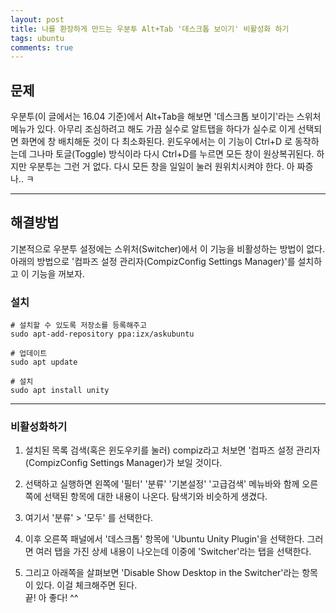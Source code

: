 ```yaml
---
layout: post
title: 나를 환장하게 만드는 우분투 Alt+Tab '데스크톱 보이기' 비활성화 하기
tags: ubuntu
comments: true
---
```

     
## 문제
우분투(이 글에서는 16.04 기준)에서 Alt+Tab을 해보면 '데스크톱 보이기'라는 스위처 메뉴가 있다. 아무리 조심하려고 해도 가끔 실수로 알트탭을 하다가 실수로 이게 선택되면 화면에 창 배치해둔 것이 다 최소화된다. 윈도우에서는 이 기능이 Ctrl+D 로 동작하는데 그나마 토글(Toggle) 방식이라 다시 Ctrl+D를 누르면 모든 창이 원상복귀된다. 하지만 우분투는 그런 거 없다. 다시 모든 창을 일일이 눌러 원위치시켜야 한다. 아 짜증나.. ㅋ
  
---
   
## 해결방법
기본적으로 우분투 설정에는 스위처(Switcher)에서 이 기능을 비활성하는 방법이 없다. 아래의 방법으로 '컴파즈 설정 관리자(CompizConfig Settings Manager)'를 설치하고 이 기능을 꺼보자.    
     
### 설치
```
# 설치할 수 있도록 저장소를 등록해주고
sudo apt-add-repository ppa:izx/askubuntu

# 업데이트
sudo apt update

# 설치
sudo apt install unity
```

---
     
### 비활성화하기
1. 설치된 목록 검색(혹은 윈도우키를 눌러) compiz라고 처보면 '컴파즈 설정 관리자(CompizConfig Settings Manager)가 보일 것이다.      
     
2. 선택하고 실행하면 왼쪽에 '필터' '분류' '기본설정' '고급검색' 메뉴바와 함께 오른쪽에 선택된 항목에 대한 내용이 나온다. 탐색기와 비슷하게 생겼다.     
      
3. 여기서 '분류' > '모두' 를 선택한다.     
       
4. 이후 오른쪽 패널에서 '데스크톱' 항목에 'Ubuntu Unity Plugin'을 선택한다. 그러면 여러 탭을 가진 상세 내용이 나오는데 이중에 'Switcher'라는 탭을 선택한다.    
     
5. 그리고 아래쪽을 살펴보면 'Disable Show Desktop in the Switcher'라는 항목이 있다. 이걸 체크해주면 된다.        
끝! 아 좋다! ^^
     

     